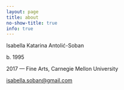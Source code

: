 ```yaml
---
layout: page
title: about
no-show-title: true
info: true
---
```


Isabella Katarina Antolić-Soban

b. 1995

2017 — Fine Arts, Carnegie Mellon University

[isabella.soban@gmail.com](mailto:isabella.soban@gmail.com)
